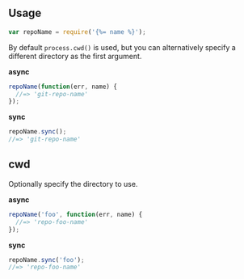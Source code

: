 ## Usage

```js
var repoName = require('{%= name %}');
```

By default `process.cwd()` is used, but you can alternatively specify a different directory as the first argument.

**async**

```js
repoName(function(err, name) {
  //=> 'git-repo-name'
});
```

**sync**

```js
repoName.sync();
//=> 'git-repo-name'
```

## cwd

Optionally specify the directory to use.

**async**

```js
repoName('foo', function(err, name) {
  //=> 'repo-foo-name'
});
```

**sync**

```js
repoName.sync('foo');
//=> 'repo-foo-name'
```
